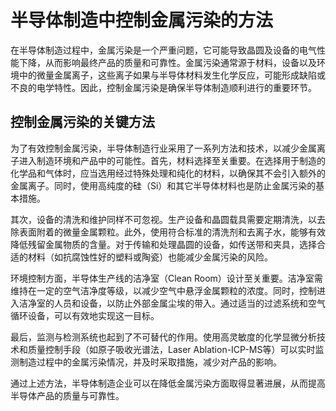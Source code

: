 # 半导体制造中控制金属污染的方法

在半导体制造过程中，金属污染是一个严重问题，它可能导致晶圆及设备的电气性能下降，从而影响最终产品的质量和可靠性。金属污染通常源于材料，设备以及环境中的微量金属离子，这些离子如果与半导体材料发生化学反应，可能形成缺陷或不良的电学特性。因此，控制金属污染是确保半导体制造顺利进行的重要环节。

## 控制金属污染的关键方法

为了有效控制金属污染，半导体制造行业采用了一系列方法和技术，以减少金属离子进入制造环境和产品中的可能性。首先，材料选择至关重要。在选择用于制造的化学品和气体时，应当选用经过特殊处理和纯化的材料，以确保其不会引入额外的金属离子。同时，使用高纯度的硅（Si）和其它半导体材料也是防止金属污染的基本措施。

其次，设备的清洗和维护同样不可忽视。生产设备和晶圆载具需要定期清洗，以去除表面附着的微量金属颗粒。此外，使用符合标准的清洗剂和去离子水，能够有效降低残留金属物质的含量。对于传输和处理晶圆的设备，如传送带和夹具，选择合适的材料（如抗腐蚀性好的塑料或陶瓷）也能减少金属污染的风险。

环境控制方面，半导体生产线的洁净室（Clean Room）设计至关重要。洁净室需维持在一定的空气洁净度等级，以减少空气中悬浮金属颗粒的浓度。同时，控制进入洁净室的人员和设备，以防止外部金属尘埃的带入。通过适当的过滤系统和空气循环设备，可以有效地实现这一目标。

最后，监测与检测系统也起到了不可替代的作用。使用高灵敏度的化学显微分析技术和质量控制手段（如原子吸收光谱法，Laser Ablation-ICP-MS等）可以实时监测制造过程中的金属污染情况，并及时采取措施，减少对产品的影响。

通过上述方法，半导体制造企业可以在降低金属污染方面取得显著进展，从而提高半导体产品的质量与可靠性。